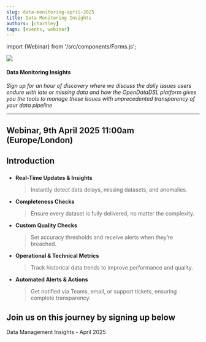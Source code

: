 ```yaml
---
slug: data-monitoring-april-2025
title: Data Monitoring Insights
authors: [chartley]
tags: [events, webinar]
---
```

import {Webinar} from '/src/components/Forms.js';

<div className="row">
  <div className="column">
    <img src="/img/blog/smartcurves/smartcurve.jpg"/>
  </div>
  <div className="column">
  <h4>Data Monitoring Insights</h4>
  <em>Sign up for an hour of discovery where we discuss the daily issues users endure with late or missing data and how the OpenDataDSL platform gives you the tools to manage these issues with unprecedented transparency of your data pipeline</em>
  </div>
</div>

<!--truncate-->

<hr/>

## Webinar, 9th April 2025 11:00am (Europe/London)

## Introduction

### 

* **Real-Time Updates & Insights**
  > Instantly detect data delays, missing datasets, and anomalies.
* **Completeness Checks**
  > Ensure every dataset is fully delivered, no matter the complexity.
* **Custom Quality Checks**
  > Set accuracy thresholds and receive alerts when they’re breached.
* **Operational & Technical Metrics**
  > Track historical data trends to improve performance and quality.
* **Automated Alerts & Actions**
  > Get notified via Teams, email, or support tickets, ensuring complete transparency.


## Join us on this journey by signing up below

<Webinar>Data Management Insights - April 2025</Webinar>

